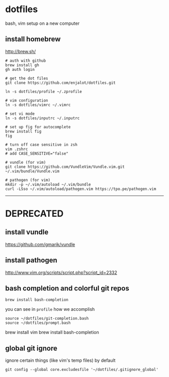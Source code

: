 dotfiles
========

bash, vim setup on a new computer

## install homebrew
http://brew.sh/


```
# auth with github
brew install gh
gh auth login

# get the dot files
git clone https://github.com/enjalot/dotfiles.git

ln -s dotfiles/profile ~/.zprofile

# vim configuration
ln -s dotfiles/vimrc ~/.vimrc

# set vi mode
ln -s dotfiles/inputrc ~/.inputrc

# set up fig for autocomplete
brew install fig
fig

# turn off case sensitive in zsh
vim .zshrc
# add CASE_SENSITIVE="false"

# vundle (for vim)
git clone https://github.com/VundleVim/Vundle.vim.git ~/.vim/bundle/Vundle.vim

# pathogen (for vim)
mkdir -p ~/.vim/autoload ~/.vim/bundle
curl -LSso ~/.vim/autoload/pathogen.vim https://tpo.pe/pathogen.vim
```



---
# DEPRECATED

## install vundle
https://github.com/gmarik/vundle

## install pathogen
http://www.vim.org/scripts/script.php?script_id=2332


## bash completion and colorful git repos
`brew install bash-completion`

you can see in `profile` how we accomplish
```
source ~/dotfiles/git-completion.bash
source ~/dotfiles/prompt.bash
```

brew install vim
brew install bash-completion

## global git ignore
ignore certain things (like vim's temp files) by default
```
git config --global core.excludesfile '~/dotfiles/.gitignore_global'
```

